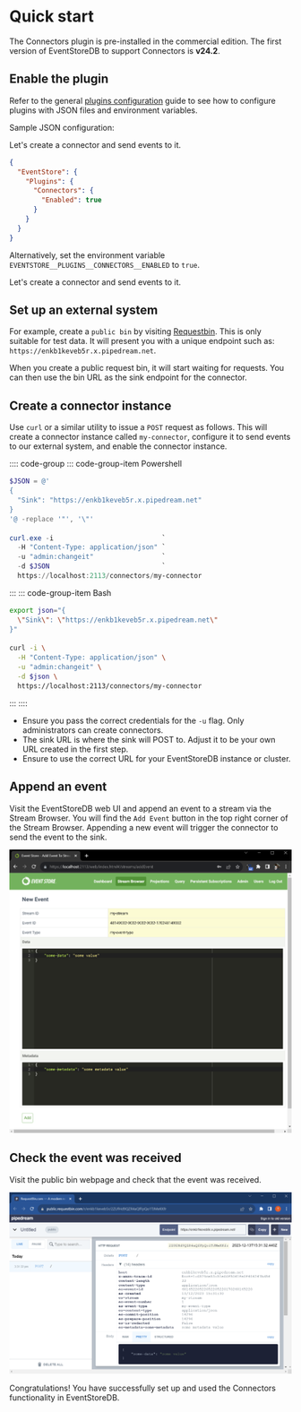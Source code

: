 # Quick start

The Connectors plugin is pre-installed in the commercial edition. The first version of EventStoreDB to support Connectors is **v24.2**.

## Enable the plugin

Refer to the general [plugins configuration](/server/v24.2/configuration.md#plugins-configuration) guide to see how to configure plugins with JSON files and environment variables.

Sample JSON configuration:

Let's create a connector and send events to it.
```json
{
  "EventStore": {
    "Plugins": {
      "Connectors": {
        "Enabled": true
      }
    }
  }
}
```

Alternatively, set the environment variable `EVENTSTORE__PLUGINS__CONNECTORS__ENABLED` to `true`.

Let's create a connector and send events to it.

## Set up an external system

For example, create a `public bin` by visiting [Requestbin](https://public.requestbin.com/r). This is only suitable for test data. It will present you with a unique endpoint such as: `https://enkb1keveb5r.x.pipedream.net`.

When you create a public request bin, it will start waiting for requests. You can then use the bin URL as the sink endpoint for the connector.

## Create a connector instance

Use `curl` or a similar utility to issue a `POST` request as follows. This will create a connector instance called `my-connector`, configure it to send events to our external system, and enable the connector instance.

:::: code-group
::: code-group-item Powershell
```powershell
$JSON = @'
{
  "Sink": "https://enkb1keveb5r.x.pipedream.net"
}
'@ -replace '"', '\"'

curl.exe -i                           `
  -H "Content-Type: application/json" `
  -u "admin:changeit"                 `
  -d $JSON                            `
  https://localhost:2113/connectors/my-connector
```
:::
::: code-group-item Bash
```bash
export json="{
  \"Sink\": \"https://enkb1keveb5r.x.pipedream.net\"
}"

curl -i \
  -H "Content-Type: application/json" \
  -u "admin:changeit" \
  -d $json \
  https://localhost:2113/connectors/my-connector
```
:::
::::

- Ensure you pass the correct credentials for the `-u` flag. Only administrators can create connectors.
- The sink URL is where the sink will POST to. Adjust it to be your own URL created in the first step.
- Ensure to use the correct URL for your EventStoreDB instance or cluster.

## Append an event

Visit the EventStoreDB web UI and append an event to a stream via the Stream Browser. You will find the `Add Event` button in the top right corner of the Stream Browser.
Appending a new event will trigger the connector to send the event to the sink.

![Create Event](./images/create-event.png)

## Check the event was received

Visit the public bin webpage and check that the event was received.

![View Received Event](./images/receive-event.png)

Congratulations! You have successfully set up and used the Connectors functionality in EventStoreDB.
